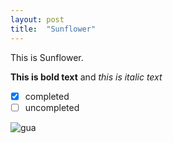 ```yaml
---
layout: post
title:  "Sunflower"
---
```


This is Sunflower.

**This is bold text** and *this is italic text*

- [x] completed
- [ ] uncompleted

![gua](/Users/wangdakui/Desktop/哪吒.jpg)